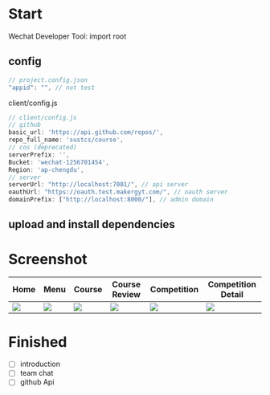 # Start
Wechat Developer Tool: import root
## config
```js
// project.config.json
"appid": "", // not test
```
client/config.js
```js
// client/config.js
// github
basic_url: 'https://api.github.com/repos/',
repo_full_name: 'sustcs/course',
// cos (deprecated)
serverPrefix: '',
Bucket: 'wechat-1256701454',
Region: 'ap-chengdu',
// server
serverUrl: "http://localhost:7001/", // api server
oauthUrl: "https://oauth.test.makergyt.com/", // oauth server
domainPrefix: ["http://localhost:8000/"], // admin domain
```
## upload and install dependencies
# Screenshot
|Home|Menu|Course|Course Review|Competition|Competition Detail|
|--|--|--|--|--|--|
|![](https://blog-cdn.makergyt.com/sustcs-miniprogram-Picture1.png)|![](https://blog-cdn.makergyt.com/sustcs-miniprogram-Picture2.png)|![](https://blog-cdn.makergyt.com/sustcs-miniprogram-Picture3.png)|![](https://blog-cdn.makergyt.com/sustcs-miniprogram-Picture4.png)|![](https://blog-cdn.makergyt.com/sustcs-miniprogram-Picture5.png)|![](https://blog-cdn.makergyt.com/sustcs-miniprogram-Picture6.png)|
# Finished
- [ ] introduction
- [ ] team chat
- [ ] github Api